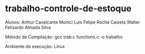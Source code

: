 # trabalho-controle-de-estoque
Alunos:
	Arthur Cavalcante Monici
	Luis Felipe Rocha Caixeta
	Walter Felizardo Almada Silva
  
Método de Compilação:
	gcc trab.c functions.c -o trabalho


Ambiente de execução:
	Linux
